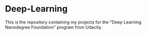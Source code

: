 # Deep-Learning
This is the repository containing my projects for the "Deep Learning Nanodegree Foundation" program from Udacity.
